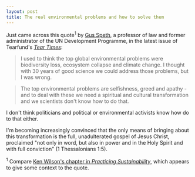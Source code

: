 ```yaml
---
layout: post
title: The real environmental problems and how to solve them
---
```

Just came across this quote<sup>1</sup> by [Gus Speth](http://www.vermontlaw.edu/Our_Faculty/Faculty_Directory/James_Gustave_Speth.htm), a professor of law and former administrator of the UN Development Programme, in the latest issue of Tearfund's [_Tear Times_](http://www.tearfund.org/en/about_you/resources/printed_publications/tear_times/):

> I used to think the top global environmental problems were biodiversity loss, ecosystem collapse and climate change. I thought with 30 years of good science we could address those problems, but I was wrong.

> The top environmental problems are selfishness, greed and apathy - and to deal with these we need a spiritual and cultural transformation and we scientists don't know how to do that.

I don't think politicians and political or environmental activists know how do to that either.

I'm becoming increasingly convinced that the only means of bringing about this transformation is the full, unadulterated gospel of Jesus Christ, proclaimed "not only in word, but also in power and in the Holy Spirit and with full conviction" (1 Thessalonians 1:5).

<sup>1</sup> Compare [Ken Wilson's chapter in _Practicing Sustainability_](http://books.google.co.uk/books?id=BQ6bxpMr5yMC&pg=PA35), which appears to give some context to the quote.